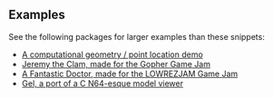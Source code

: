 ## Examples

See the following packages for larger examples than these snippets:

- [A computational geometry / point location demo](https://github.com/200sc/go-compgeo/tree/master/demo)
- [Jeremy the Clam, made for the Gopher Game Jam](https://github.com/200sc/jeremy)
- [A Fantastic Doctor, made for the LOWREZJAM Game Jam](https://github.com/oakmound/lowrez17)
- [Gel, a port of a C N64-esque model viewer](https://github.com/200sc/gel)
